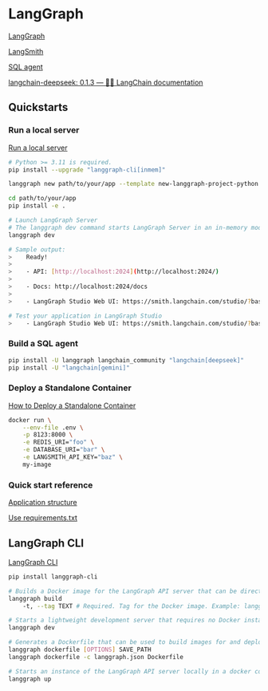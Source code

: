 # LangGraph

[LangGraph](https://langchain-ai.github.io/langgraph/)

[LangSmith](https://smith.langchain.com/)

[SQL agent](https://langchain-ai.github.io/langgraph/tutorials/sql/sql-agent/)

[langchain-deepseek: 0.1.3 — 🦜🔗 LangChain documentation](https://python.langchain.com/api_reference/deepseek/)

## Quickstarts

### Run a local server

[Run a local server](https://langchain-ai.github.io/langgraph/tutorials/langgraph-platform/local-server/)

```sh
# Python >= 3.11 is required.
pip install --upgrade "langgraph-cli[inmem]"

langgraph new path/to/your/app --template new-langgraph-project-python

cd path/to/your/app
pip install -e .

# Launch LangGraph Server
# The langgraph dev command starts LangGraph Server in an in-memory mode. This mode is suitable for development and testing purposes.
langgraph dev

# Sample output:
>    Ready!
>
>    - API: [http://localhost:2024](http://localhost:2024/)
>
>    - Docs: http://localhost:2024/docs
>
>    - LangGraph Studio Web UI: https://smith.langchain.com/studio/?baseUrl=http://127.0.0.1:2024

# Test your application in LangGraph Studio
>    - LangGraph Studio Web UI: https://smith.langchain.com/studio/?baseUrl=http://127.0.0.1:2024
```

### Build a SQL agent

```sh
pip install -U langgraph langchain_community "langchain[deepseek]"
pip install -U "langchain[gemini]"

```

### Deploy a Standalone Container

[How to Deploy a Standalone Container](https://langchain-ai.github.io/langgraph/cloud/deployment/standalone_container/)

```sh
docker run \
    --env-file .env \
    -p 8123:8000 \
    -e REDIS_URI="foo" \
    -e DATABASE_URI="bar" \
    -e LANGSMITH_API_KEY="baz" \
    my-image
```

### Quick start reference

[Application structure](https://langchain-ai.github.io/langgraph/concepts/application_structure/)

[Use requirements.txt](https://langchain-ai.github.io/langgraph/cloud/deployment/setup/)


## LangGraph CLI

[LangGraph CLI](https://langchain-ai.github.io/langgraph/cloud/reference/cli/#dockerfile)

```sh
pip install langgraph-cli

# Builds a Docker image for the LangGraph API server that can be directly deployed.
langgraph build
    -t, --tag TEXT # Required. Tag for the Docker image. Example: langgraph build -t my-image

# Starts a lightweight development server that requires no Docker installation. This server is ideal for rapid development and testing. This is available in version 0.1.55 and up.
langgraph dev

# Generates a Dockerfile that can be used to build images for and deploy instances of the LangGraph API server. This is useful if you want to further customize the dockerfile or deploy in a more custom way.
langgraph dockerfile [OPTIONS] SAVE_PATH
langgraph dockerfile -c langgraph.json Dockerfile

# Starts an instance of the LangGraph API server locally in a docker container. This requires the docker server to be running locally. It also requires a LangSmith API key for local development or a license key for production use.
langgraph up
```
